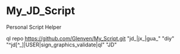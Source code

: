 # My_JD_Script
Personal Script Helper


ql repo https://github.com/Glenven/My_Script.git "jd_|jx_|gua_" "diy" "^jd[^_]|USER|sign_graphics_validate|ql" "JD"
